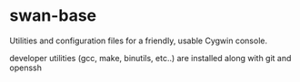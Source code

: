 # swan-base

Utilities and configuration files for a friendly, usable Cygwin console.

developer utilities (gcc, make, binutils, etc..) are installed along with git and openssh
